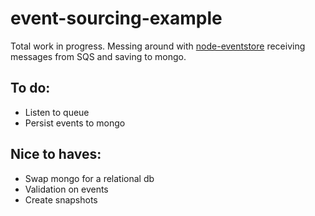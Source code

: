 # event-sourcing-example

Total work in progress. Messing around with [node-eventstore](https://github.com/adrai/node-eventstore) receiving messages from SQS and saving to mongo.

## To do:
* Listen to queue
* Persist events to mongo

## Nice to haves:
* Swap mongo for a relational db
* Validation on events
* Create snapshots